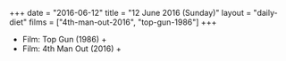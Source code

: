 +++
date = "2016-06-12"
title = "12 June 2016 (Sunday)"
layout = "daily-diet"
films = ["4th-man-out-2016", "top-gun-1986"]
+++


* Film: Top Gun (1986) +
* Film: 4th Man Out (2016) +